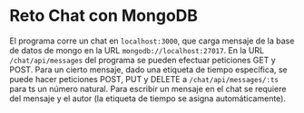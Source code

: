 # Reto Chat con MongoDB

El programa corre un chat en `localhost:3000`, que carga mensaje de la base de datos de mongo en la URL `mongodb://localhost:27017`. En la URL `/chat/api/messages` del programa se pueden efectuar peticiones GET y POST. Para un cierto mensaje, dado una etiqueta de tiempo específica, se puede hacer peticiones POST, PUT y DELETE a `/chat/api/messages/:ts` para ts un número natural. Para escribir un mensaje en el chat se requiere del mensaje y el autor (la etiqueta de tiempo se asigna automáticamente). 
